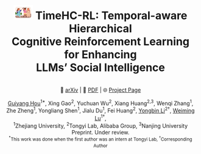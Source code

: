 <div align="center">
  <h1><img src="figures/logo.jpg" alt="Logo" width="50"/> TimeHC-RL: Temporal-aware Hierarchical <br/>
Cognitive Reinforcement Learning for Enhancing <br/>
LLMs’ Social Intelligence</h1>
  <div align="center">
</div>
<section class="hero">
    <div class="hero-body">
      <div class="container is-max-desktop">
        <div class="columns is-centered">
          <div class="column has-text-centered">
            <div class="column has-text-centered">
                <div class="is-size-5 publication-links">
                    <p>
                    🔗 <a href="https://arxiv.org/abs/2505.14604" target="_blank">arXiv</a> |
                    📄 <a href="https://arxiv.org/pdf/2505.14604" target="_blank">PDF</a> |
                    🌐 <a href="https://zju-real.github.io/SBT/" target="_blank">Project Page</a>
                    </p>
                </div>
                <div class="is-size-5 publication-authors">
              <div class="is-size-5 publication-authors">
                <span class="author-block">
                  <a href="mailto:gyhou@zju.edu.cn" target="_blank">Guiyang Hou</a><sup>1*</sup>,
                </span>
                <span class="author-block">
                  Xing Gao<sup>2</sup>,
                </span>
                <span class="author-block">
                  Yuchuan Wu<sup>2</sup>,
                </span>
                <span class="author-block">
                  Xiang Huang<sup>2,3</sup>,
                </span>
                <span class="author-block">
                  Wenqi Zhang<sup>1</sup>,
                </span>
                <span class="author-block">
                  Zhe Zheng<sup>1</sup>,
                </span>
                <span class="author-block">
                  Yongliang Shen<sup>1</sup>,
                </span>
                <span class="author-block">
                  Jialu Du<sup>1</sup>,
                </span>
                <span class="author-block">
                  Fei Huang<sup>2</sup>,
                </span>
                <span class="author-block">
                  <a href="mailto:shuide.lyb@alibaba-inc.com" target="_blank">Yongbin Li</a><sup>2†</sup>,
                </span>
                <span class="author-block">
                  <a href="mailto:luwm@zju.edu.cn" target="_blank">Weiming Lu</a><sup>1†</sup>,
                </span>
              </div>
                  <div class="is-size-5 publication-authors">
                    <span class="author-block"><sup>1</sup>Zhejiang University,</span>
                    <span class="author-block"><sup>2</sup>Tongyi Lab, Alibaba Group,</span>
                    <span class="author-block"><sup>3</sup>Nanjing University</span>
                    <br>
                    <span class="author-block">Preprint. Under review.</span>
                    <span class="eql-cntrb"><small><br><sup>*</sup>This work was done when the first author was an intern at Tongyi Lab, <sup>†</sup>Corresponding Author</small></span>
                  </div>
  </div>
</section>
